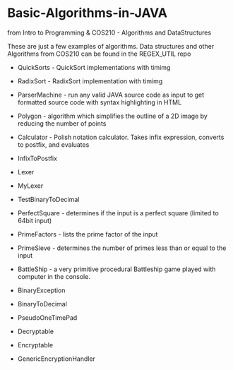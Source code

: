 Basic-Algorithms-in-JAVA
========================

from Intro to Programming & COS210 - Algorithms and DataStructures

These are just a few examples of algorithms. 
Data structures and other Algorithms from COS210 can be found in the REGEX_UTIL repo

- QuickSorts - QuickSort implementations with timimg
- RadixSort - RadixSort implementation with timimg
- ParserMachine - run any valid JAVA source code as input to get formatted source code with syntax highlighting in HTML
- Polygon - algorithm which simplifies the outline of a 2D image by reducing the number of points

- Calculator - Polish notation calculator. Takes infix expression, converts to postfix, and evaluates
- InfixToPostfix
- Lexer
- MyLexer
- TestBinaryToDecimal


- PerfectSquare - determines if the input is a perfect square (limited to 64bit input)
- PrimeFactors - lists the prime factor of the input
- PrimeSieve - determines the number of primes less than or equal to the input

- BattleShip - a very primitive procedural Battleship game played with computer in the console.


- BinaryException
- BinaryToDecimal
- PseudoOneTimePad
- Decryptable
- Encryptable
- GenericEncryptionHandler
